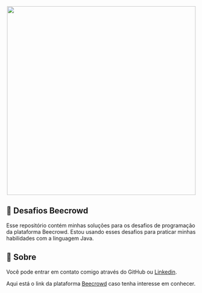 <div align="center">
  <img width="500" src="https://user-images.githubusercontent.com/84635540/145734615-07c698bb-e111-4d38-bc09-53a6fb9a4d0c.png">
</div>

## 🐝 Desafios Beecrowd
Esse repositório contém minhas soluções para os desafios de programação da plataforma Beecrowd. Estou usando esses desafios para praticar minhas habilidades com a linguagem Java.

## 📒 Sobre
Você pode entrar em contato comigo através do GitHub ou [Linkedin](https://www.linkedin.com/in/gabitrombetta/).

Aqui está o link da plataforma [Beecrowd](https://judge.beecrowd.com/pt) caso tenha interesse em conhecer.
